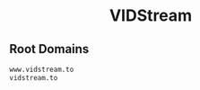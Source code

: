 


<h1 align="center">VIDStream</h1>  


## Root Domains


```html
www.vidstream.to
vidstream.to
```  

<br>
